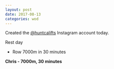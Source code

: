 ```yaml
---
layout: post
date: 2017-08-13
categories: wod
---
```


Created the [@huntcalifts](https://www.instagram.com/huntcalifts/) Instagram account today.

Rest day
- Row 7000m in 30 minutes

**Chris - <span>7000m, 30 minutes</span>**
